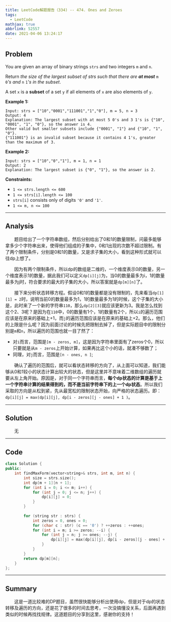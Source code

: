```yaml
---
title: LeetCode解题报告（334) -- 474. Ones and Zeroes
tags:
  - LeetCode
mathjax: true
abbrlink: 52557
date: 2021-04-06 13:24:17
---
```


## Problem

You are given an array of binary strings `strs` and two integers `m` and `n`.

Return *the size of the largest subset of strs such that there are **at most*** `m` `0`*'s and* `n` `1`*'s in the subset*.

A set `x` is a **subset** of a set `y` if all elements of `x` are also elements of `y`.

<!-- more -->

**Example 1:**

```
Input: strs = ["10","0001","111001","1","0"], m = 5, n = 3
Output: 4
Explanation: The largest subset with at most 5 0's and 3 1's is {"10", "0001", "1", "0"}, so the answer is 4.
Other valid but smaller subsets include {"0001", "1"} and {"10", "1", "0"}.
{"111001"} is an invalid subset because it contains 4 1's, greater than the maximum of 3.
```

**Example 2:**

```
Input: strs = ["10","0","1"], m = 1, n = 1
Output: 2
Explanation: The largest subset is {"0", "1"}, so the answer is 2.
```

**Constraints:**

- `1 <= strs.length <= 600`
- `1 <= strs[i].length <= 100`
- `strs[i]` consists only of digits `'0'` and `'1'`.
- `1 <= m, n <= 100`

------

## Analysis

&emsp;&emsp;题目给出了一个字符串数组，然后分别给出了0和1的数量限制，问最多能够拿多少个字符串出来，使得他们组成的子集中，0和1出现的次数不超过限制。有了两个限制条件，分别是0和1的数量，又是求子集的大小，看到这种形式就可以往dp上想了。

&emsp;&emsp;因为有两个限制条件，所以dp的数组是二维的，一个维度表示0的数量，另一个维度表示1的数量，据此我们可以定义`dp[i][j]`为，当0的数量最多为i，1的数量最多为j时，符合要求的最大的子集的大小，所以答案就是`dp[m][n]`了。

&emsp;&emsp;接下来分析状态转移方程。假设0和1的数量都是没有限制的，先来看当`dp[1][1] = 2`时，说明当前0的数量最多为1，1的数量最多为1的时候，这个子集的大小是，此时来了一个新的字符串`110`，那么`dp[2][3]`就应该更新为3。我是怎么找到这个2、3呢？是因为在`110`中，0的数量有1个，1的数量有2个，所以`i`的遍历范围应该是在原来的基础上+1，而`j`的遍历范围应该是在原来的基础上+2。那么，他们的上限是什么呢？因为前面讨论的时候先把限制去掉了，但是实际题目中的限制分别是`m`和`n`，所以遍历的范围也就一目了然了：

- 对`i`而言，范围是`[m - zeros, m]`，这是因为字符串里面有了zeros个0，所以只要就是从`m - zeros`上开始计算，如果再比这个小的话，就凑不够数了；
- 同理，对`j`而言，范围是`[n - ones, n ]`;

&emsp;&emsp;确认了遍历的范围后，就可以看状态转移的方向了，从上面可以知道，我们能够从0和1较小的状态计算出较大的状态，但是这里并不意味着二维数组的遍历就要从左上角开始。原因是，对于同一个字符串而言，**每个dp状态的计算是基于上一个字符串计算的结果得到的，而不是当前字符串下的上一个dp状态**。所以我们采取的方向是从松到紧，先从最宽松的限制状态开始，向严格的状态遍历。即：`dp[i][j] = max(dp[i][j], dp[i - zeros][j - ones] + 1 )`。

------

## Solution

&emsp;&emsp;无

------

## Code

```c++
class Solution {
public:
    int findMaxForm(vector<string>& strs, int m, int n) {
        int size = strs.size();
        int dp[m + 1][n + 1];
        for (int i = 0; i <= m; i++) {
            for (int j = 0; j <= n; j++) {
                dp[i][j] = 0;
            }
        }
        
        for (string str : strs) {
            int zeros = 0, ones = 0;
            for (char c : str) (c == '0') ? ++zeros : ++ones;
            for (int i = m; i >= zeros; --i) {
                for (int j = n; j >= ones; --j) {
                    dp[i][j] = max(dp[i][j], dp[i - zeros][j - ones] + 1);
                }
            }
        }
        return dp[m][n];
    }
};
```

------

## Summary

&emsp;&emsp;这是一道比较难的DP题目，虽然很快能够分析出使用dp，但是对于dp的状态转移及遍历的方向，还是花了很多的时间去思考，一次没搞懂没关系，后面再遇到类似的时候再找找规律。这道题目的分享到这里，感谢你的支持！
